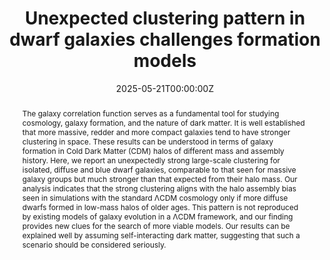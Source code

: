 ---
title: "Unexpected clustering pattern in dwarf galaxies challenges formation models"
authors:
- Ziwen Zhang
- Yangyao Chen
- Yu Rong
- Huiyuan Wang
- Houjun Mo
- Xiong Luo
- Hao Li
date: "2025-05-21T00:00:00Z"
doi: ""
publishDate: "2025-05-21T00:00:00Z"
publication_types: ["article-journal"]
publication: "*Nature*"
doi: 10.48550/arXiv.2504.03305
tags:
- Cosmology and Nongalactic Astrophysics
- Astrophysics of Galaxies
links:
- name: arXiv
  url: https://arxiv.org/abs/2504.03305

abstract: The galaxy correlation function serves as a fundamental tool for studying cosmology, galaxy formation, and the nature of dark matter. It is well established that more massive, redder and more compact galaxies tend to have stronger clustering in space. These results can be understood in terms of galaxy formation in Cold Dark Matter (CDM) halos of different mass and assembly history. Here, we report an unexpectedly strong large-scale clustering for isolated, diffuse and blue dwarf galaxies, comparable to that seen for massive galaxy groups but much stronger than that expected from their halo mass. Our analysis indicates that the strong clustering aligns with the halo assembly bias seen in simulations with the standard ΛCDM cosmology only if more diffuse dwarfs formed in low-mass halos of older ages. This pattern is not reproduced by existing models of galaxy evolution in a ΛCDM framework, and our finding provides new clues for the search of more viable models. Our results can be explained well by assuming self-interacting dark matter, suggesting that such a scenario should be considered seriously.

featured: True

# links:
# - name: ""
#   url: ""
url_pdf: https://arxiv.org/abs/2504.03305
url_code: 'https://github.com/ChenYangyao/dwarf_assembly_bias'

# Featured image
# To use, add an image named `featured.jpg/png` to your page's folder. 
image:
  caption: 'Image credit: [**HSC photometric catalog**](https://ui.adsabs.harvard.edu/abs/2018PASJ...70S...1M/abstract)'
  focal_point: ""
  preview_only: false
---